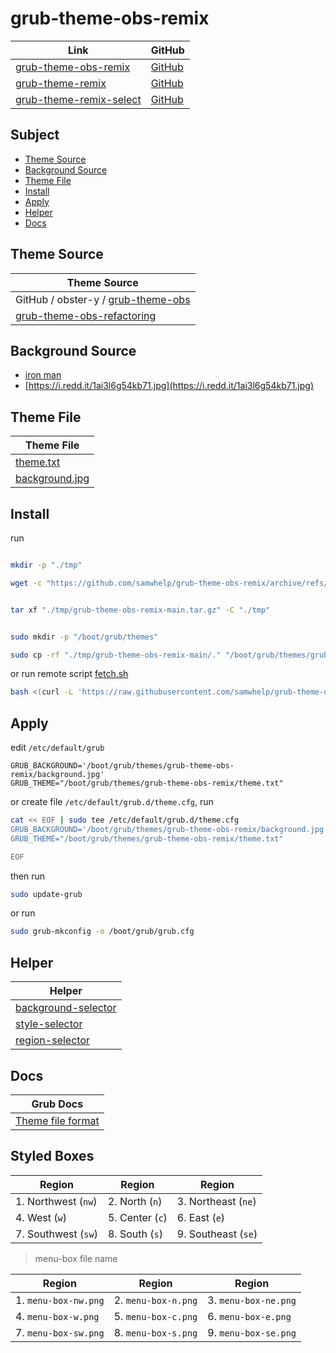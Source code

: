 

# grub-theme-obs-remix

| Link | GitHub |
| ---- | ------ |
| [grub-theme-obs-remix](https://samwhelp.github.io/grub-theme-obs-remix/) | [GitHub](https://github.com/samwhelp/grub-theme-obs-remix) |
| [grub-theme-remix](https://samwhelp.github.io/grub-theme-remix) | [GitHub](https://github.com/samwhelp/grub-theme-remix) |
| [grub-theme-remix-select](https://samwhelp.github.io/grub-theme-remix-select/) | [GitHub](https://github.com/samwhelp/grub-theme-remix-select) |




## Subject

* [Theme Source](#theme-source)
* [Background Source](#background-source)
* [Theme File](#theme-file)
* [Install](#install)
* [Apply](#apply)
* [Helper](#helper)
* [Docs](#docs)




## Theme Source

| Theme Source |
| ------------ |
| GitHub / obster-y / [grub-theme-obs](https://github.com/obster-y/grub-theme-obs) |
| [grub-theme-obs-refactoring](https://github.com/samwhelp/grub-theme-obs-refactoring) |




## Background Source

* [iron man](https://www.reddit.com/r/wallpaper/comments/olengo/3840x2160_iron_man/)
* [https://i.redd.it/1ai3l6g54kb71.jpg](https://i.redd.it/1ai3l6g54kb71.jpg)




## Theme File

| Theme File                       |
| -------------------------------- |
| [theme.txt](theme.txt)           |
| [background.jpg](background.jpg) |




## Install

run

``` sh

mkdir -p "./tmp"

wget -c "https://github.com/samwhelp/grub-theme-obs-remix/archive/refs/heads/main.tar.gz" -O "./tmp/grub-theme-obs-remix-main.tar.gz"


tar xf "./tmp/grub-theme-obs-remix-main.tar.gz" -C "./tmp"


sudo mkdir -p "/boot/grub/themes"

sudo cp -rf "./tmp/grub-theme-obs-remix-main/." "/boot/grub/themes/grub-theme-obs-remix"

```

or run remote script [fetch.sh](https://github.com/samwhelp/grub-theme-obs-remix/blob/main/helper/theme-installer/fetch.sh)

``` sh
bash <(curl -L 'https://raw.githubusercontent.com/samwhelp/grub-theme-obs-remix/main/helper/theme-installer/fetch.sh')
```




## Apply

edit `/etc/default/grub`

```
GRUB_BACKGROUND='/boot/grub/themes/grub-theme-obs-remix/background.jpg'
GRUB_THEME="/boot/grub/themes/grub-theme-obs-remix/theme.txt"
```

or create file `/etc/default/grub.d/theme.cfg`, run

``` sh
cat << EOF | sudo tee /etc/default/grub.d/theme.cfg
GRUB_BACKGROUND='/boot/grub/themes/grub-theme-obs-remix/background.jpg'
GRUB_THEME="/boot/grub/themes/grub-theme-obs-remix/theme.txt"

EOF
```


then run

``` sh
sudo update-grub
```

or run

``` sh
sudo grub-mkconfig -o /boot/grub/grub.cfg
```




## Helper

| Helper |
| ------ |
| [background-selector](helper/background-selector) |
| [style-selector](helper/style-selector) |
| [region-selector](helper/region-selector) |




## Docs

| Grub Docs |
| ---- |
| [Theme file format](https://www.gnu.org/software/grub/manual/grub/html_node/Theme-file-format.html) |




## Styled Boxes

| Region              | Region          | Region              |
| ------------------- | --------------- | ------------------- |
| 1. Northwest (`nw`) | 2. North (`n`)  | 3. Northeast (`ne`) |
| 4. West (`w`)       | 5. Center (`c`) | 6. East (`e`)       |
| 7. Southwest (`sw`) | 8. South (`s`)  | 9. Southeast (`se`) |

> menu-box file name

| Region               | Region              | Region               |
| -------------------- | ------------------- | -------------------- |
| 1. `menu-box-nw.png` | 2. `menu-box-n.png` | 3. `menu-box-ne.png` |
| 4. `menu-box-w.png`  | 5. `menu-box-c.png` | 6. `menu-box-e.png`  |
| 7. `menu-box-sw.png` | 8. `menu-box-s.png` | 9. `menu-box-se.png` |
